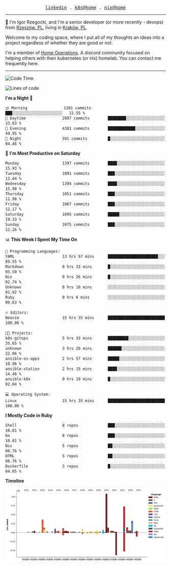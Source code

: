 <p align="center">
  <samp>
    <a href="https://www.linkedin.com/in/ajgon">linkedin</a> .
    <a href="https://github.com/deedee-ops/k8s-gitops">k8s@home</a> .
    <a href="https://github.com/deedee-ops/nixlab">nix@home</a>
  </samp>
</p>

----------------------------------------------------------------

:wave: I'm Igor Rzegocki, and I'm a senior developer (or more recently - devops) from [Rzeszów, PL](https://en.wikipedia.org/wiki/Rzesz%C3%B3w), living in [Kraków, PL](https://en.wikipedia.org/wiki/Krak%C3%B3w).

Welcome to my coding space, where I put all of my thoughts an ideas into a project regardless of whether they are good or not.

I'm a member of [Home Operations](https://discord.gg/home-operations). A discord community focused on helping others with their kubernetes (or nix) homelab. You can contact me frequently here.

----------------------------------------------------------------

<!--START_SECTION:waka-->
![Code Time](http://img.shields.io/badge/Code%20Time-881%20hrs%2044%20mins-blue)

![Lines of code](https://img.shields.io/badge/From%20Hello%20World%20I%27ve%20Written-4.2%20million%20lines%20of%20code-blue)

**I'm a Night 🦉** 

```text
🌞 Morning                1101 commits        ███░░░░░░░░░░░░░░░░░░░░░░   12.55 % 
🌆 Daytime                2897 commits        ████████░░░░░░░░░░░░░░░░░   33.03 % 
🌃 Evening                4381 commits        ████████████░░░░░░░░░░░░░   49.95 % 
🌙 Night                  391 commits         █░░░░░░░░░░░░░░░░░░░░░░░░   04.46 % 
```
📅 **I'm Most Productive on Saturday** 

```text
Monday                   1397 commits        ████░░░░░░░░░░░░░░░░░░░░░   15.93 % 
Tuesday                  1091 commits        ███░░░░░░░░░░░░░░░░░░░░░░   12.44 % 
Wednesday                1394 commits        ████░░░░░░░░░░░░░░░░░░░░░   15.90 % 
Thursday                 1051 commits        ███░░░░░░░░░░░░░░░░░░░░░░   11.98 % 
Friday                   1067 commits        ███░░░░░░░░░░░░░░░░░░░░░░   12.17 % 
Saturday                 1695 commits        █████░░░░░░░░░░░░░░░░░░░░   19.33 % 
Sunday                   1075 commits        ███░░░░░░░░░░░░░░░░░░░░░░   12.26 % 
```


📊 **This Week I Spent My Time On** 

```text
💬 Programming Languages: 
YAML                     13 hrs 57 mins      ██████████████████████░░░   89.55 % 
Markdown                 0 hrs 33 mins       █░░░░░░░░░░░░░░░░░░░░░░░░   03.50 % 
Nix                      0 hrs 26 mins       █░░░░░░░░░░░░░░░░░░░░░░░░   02.74 % 
Unknown                  0 hrs 18 mins       ░░░░░░░░░░░░░░░░░░░░░░░░░   01.92 % 
Ruby                     0 hrs 6 mins        ░░░░░░░░░░░░░░░░░░░░░░░░░   00.63 % 

🔥 Editors: 
Neovim                   15 hrs 35 mins      █████████████████████████   100.00 % 

🐱‍💻 Projects: 
k8s-gitops               5 hrs 33 mins       █████████░░░░░░░░░░░░░░░░   35.65 % 
unknown                  3 hrs 26 mins       ██████░░░░░░░░░░░░░░░░░░░   22.06 % 
ansible-os-apps          2 hrs 57 mins       █████░░░░░░░░░░░░░░░░░░░░   18.96 % 
ansible-station          2 hrs 15 mins       ████░░░░░░░░░░░░░░░░░░░░░   14.46 % 
ansible-k8s              0 hrs 19 mins       █░░░░░░░░░░░░░░░░░░░░░░░░   02.04 % 

💻 Operating System: 
Linux                    15 hrs 35 mins      █████████████████████████   100.00 % 
```

**I Mostly Code in Ruby** 

```text
Shell                    8 repos             ███░░░░░░░░░░░░░░░░░░░░░░   10.81 % 
Go                       8 repos             ███░░░░░░░░░░░░░░░░░░░░░░   10.81 % 
Nix                      5 repos             ██░░░░░░░░░░░░░░░░░░░░░░░   06.76 % 
HTML                     5 repos             ██░░░░░░░░░░░░░░░░░░░░░░░   06.76 % 
Dockerfile               3 repos             █░░░░░░░░░░░░░░░░░░░░░░░░   04.05 % 
```



**Timeline**

![Lines of Code chart](https://raw.githubusercontent.com/ajgon/ajgon/master/assets/bar_graph.png)


<!--END_SECTION:waka-->
